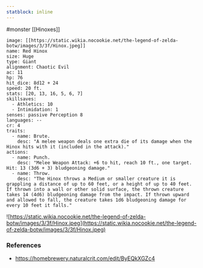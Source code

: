 ```yaml
---
statblock: inline
---
```

#monster [[Hinoxes]]

```statblock
image: [[https://static.wikia.nocookie.net/the-legend-of-zelda-botw/images/3/3f/Hinox.jpeg]]
name: Red Hinox
size: Huge
type: Giant
alignment: Chaotic Evil
ac: 11
hp: 76
hit_dice: 8d12 + 24
speed: 20 ft.
stats: [20, 13, 16, 5, 6, 7]
skillsaves:
  - Athletics: 10
  - Intimidation: 1
senses: passive Perception 8
languages: --
cr: 4
traits:
  - name: Brute.
    desc: "A melee weapon deals one extra die of its damage when the Hinox hits with it (included in the attack)."
actions:
  - name: Punch.
    desc: "Melee Weapon Attack: +6 to hit, reach 10 ft., one target. Hit: 13 (3d6 + 3) bludgeoning damage."
  - name: Throw.
    desc: "The Hinox throws a Medium or smaller creature it is grappling a distance of up to 60 feet, or a height of up to 40 feet. If thrown into a wall or other solid surface, the thrown creature takes 14 (4d6) bludgeoning damage from the impact. If thrown upward and allowed to fall, the creature takes 1d6 bludgeoning damage for every 10 feet it falls."
```

![https://static.wikia.nocookie.net/the-legend-of-zelda-botw/images/3/3f/Hinox.jpeg](https://static.wikia.nocookie.net/the-legend-of-zelda-botw/images/3/3f/Hinox.jpeg)

### References

* https://homebrewery.naturalcrit.com/edit/ByEQkXGZc4

